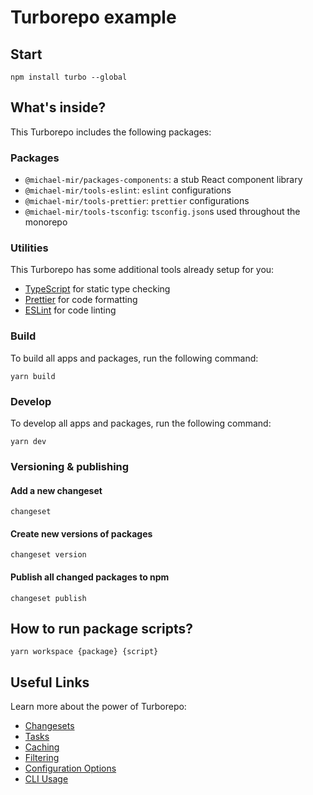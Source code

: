 # Turborepo example

## Start

`npm install turbo --global`

## What's inside?

This Turborepo includes the following packages:

### Packages

- `@michael-mir/packages-components`: a stub React component library
- `@michael-mir/tools-eslint`: `eslint` configurations
- `@michael-mir/tools-prettier`: `prettier` configurations
- `@michael-mir/tools-tsconfig`: `tsconfig.json`s used throughout the monorepo

### Utilities

This Turborepo has some additional tools already setup for you:

- [TypeScript](https://www.typescriptlang.org/) for static type checking
- [Prettier](https://prettier.io) for code formatting
- [ESLint](https://eslint.org/) for code linting

### Build

To build all apps and packages, run the following command:

`yarn build`

### Develop

To develop all apps and packages, run the following command:

`yarn dev`

### Versioning & publishing

#### Add a new changeset

`changeset`

#### Create new versions of packages

`changeset version`

#### Publish all changed packages to npm

`changeset publish`

## How to run package scripts?

`yarn workspace {package} {script}`

## Useful Links

Learn more about the power of Turborepo:

- [Changesets](https://github.com/changesets/changesets/blob/main/packages/cli)
- [Tasks](https://turbo.build/repo/docs/core-concepts/monorepos/running-tasks)
- [Caching](https://turbo.build/repo/docs/core-concepts/caching)
- [Filtering](https://turbo.build/repo/docs/core-concepts/monorepos/filtering)
- [Configuration Options](https://turbo.build/repo/docs/reference/configuration)
- [CLI Usage](https://turbo.build/repo/docs/reference/command-line-reference)

